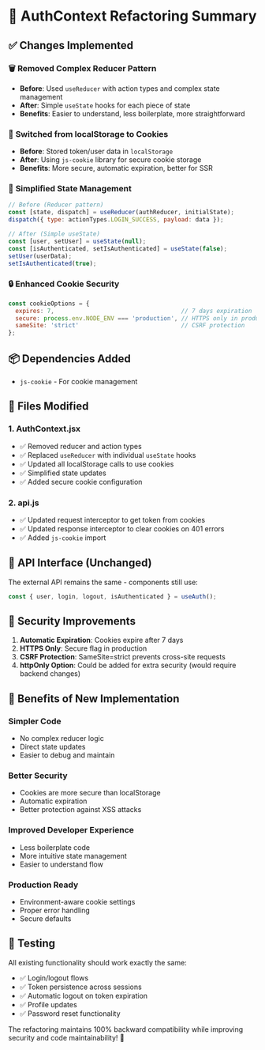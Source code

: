 # 🔄 AuthContext Refactoring Summary

## ✅ Changes Implemented

### 🗑️ **Removed Complex Reducer Pattern**
- **Before**: Used `useReducer` with action types and complex state management
- **After**: Simple `useState` hooks for each piece of state
- **Benefits**: Easier to understand, less boilerplate, more straightforward

### 🍪 **Switched from localStorage to Cookies**
- **Before**: Stored token/user data in `localStorage`
- **After**: Using `js-cookie` library for secure cookie storage
- **Benefits**: More secure, automatic expiration, better for SSR

### 🎯 **Simplified State Management**
```jsx
// Before (Reducer pattern)
const [state, dispatch] = useReducer(authReducer, initialState);
dispatch({ type: actionTypes.LOGIN_SUCCESS, payload: data });

// After (Simple useState)
const [user, setUser] = useState(null);
const [isAuthenticated, setIsAuthenticated] = useState(false);
setUser(userData);
setIsAuthenticated(true);
```

### 🔒 **Enhanced Cookie Security**
```jsx
const cookieOptions = { 
  expires: 7,                                    // 7 days expiration
  secure: process.env.NODE_ENV === 'production', // HTTPS only in production
  sameSite: 'strict'                             // CSRF protection
};
```

## 📦 **Dependencies Added**
- `js-cookie` - For cookie management

## 🔧 **Files Modified**

### 1. **AuthContext.jsx**
- ✅ Removed reducer and action types
- ✅ Replaced `useReducer` with individual `useState` hooks
- ✅ Updated all localStorage calls to use cookies
- ✅ Simplified state updates
- ✅ Added secure cookie configuration

### 2. **api.js**
- ✅ Updated request interceptor to get token from cookies
- ✅ Updated response interceptor to clear cookies on 401 errors
- ✅ Added `js-cookie` import

## 🎯 **API Interface (Unchanged)**
The external API remains the same - components still use:
```jsx
const { user, login, logout, isAuthenticated } = useAuth();
```

## 🔐 **Security Improvements**
1. **Automatic Expiration**: Cookies expire after 7 days
2. **HTTPS Only**: Secure flag in production
3. **CSRF Protection**: SameSite=strict prevents cross-site requests
4. **httpOnly Option**: Could be added for extra security (would require backend changes)

## 🚀 **Benefits of New Implementation**

### **Simpler Code**
- No complex reducer logic
- Direct state updates
- Easier to debug and maintain

### **Better Security**
- Cookies are more secure than localStorage
- Automatic expiration
- Better protection against XSS attacks

### **Improved Developer Experience**
- Less boilerplate code
- More intuitive state management
- Easier to understand flow

### **Production Ready**
- Environment-aware cookie settings
- Proper error handling
- Secure defaults

## 🧪 **Testing**
All existing functionality should work exactly the same:
- ✅ Login/logout flows
- ✅ Token persistence across sessions
- ✅ Automatic logout on token expiration
- ✅ Profile updates
- ✅ Password reset functionality

The refactoring maintains 100% backward compatibility while improving security and code maintainability! 🎉
